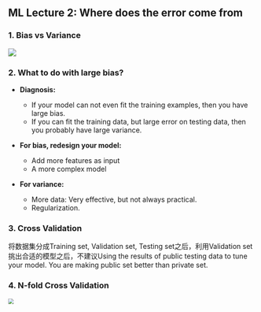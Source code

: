 ## ML Lecture 2: Where does the error come from

### 1. Bias vs Variance

![](C:\Users\IMaple\Desktop\bias.PNG)

### 2. What to do with large bias?

- **Diagnosis:**
  - If your model can not even fit the training examples, then you have large bias.
  - If you can fit the training data, but large error on testing data, then you probably have large variance.

- **For bias, redesign your model:**
  - Add more features as input
  - A more complex model

- **For variance:**
  - More data: Very effective, but not always practical.
  - Regularization.

### 3. Cross Validation

将数据集分成Training set, Validation set, Testing set之后，利用Validation set挑出合适的模型之后，不建议Using the results of public testing data to tune your model. You are making public set better than private set.

### 4. N-fold Cross Validation

<img src="C:\Users\IMaple\Desktop\nfold.PNG" style="zoom:70%;" />

